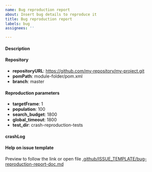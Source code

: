 ```yaml
---
name: Bug reproduction report
about: Insert bug details to reproduce it
title: Bug reproduction report
labels: bug
assignees: ''

---
```


#### Description

#### Repository

- **repositoryURL**: https://github.com/my-repository/my-project.git
- **pomPath**: module-folder/pom.xml
- **branch**: master

#### Reproduction parameters

- **targetFrame**: 1
- **population**: 100
- **search_budget**: 1800
- **global_timeout**: 1800
- **test_dir**: crash-reproduction-tests

#### crashLog

#### Help on issue template
Preview to follow the link or open file [.github/ISSUE_TEMPLATE/bug-reproduction-report-doc.md](https://github.com/luandrea/testrepo-github-app/blob/master/.github/ISSUE_TEMPLATE/bug-reproduction-report-doc.md)

